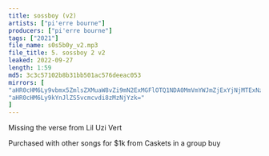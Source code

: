 ```yaml
---
title: sossboy (v2)
artists: ["pi'erre bourne"]
producers: ["pi'erre bourne"]
tags: ["2021"]
file_name: s0s5b0y_v2.mp3
file_title: 5. sossboy 2 v2
leaked: 2022-09-27
length: 1:59
md5: 3c3c57102b8b31bb501ac576deeac053
mirrors: [
"aHR0cHM6Ly9vbmx5ZmlsZXMuaW8vZi9mN2ExMGFlOTQ1NDA0MmVmYWJmZjExYjNjMTExNzY2Zg==",
"aHR0cHM6Ly9kYnJlZS5vcmcvdi8zMzNjYzk="
]
---
```

Missing the verse from Lil Uzi Vert

Purchased with other songs for $1k from Caskets in a group buy
